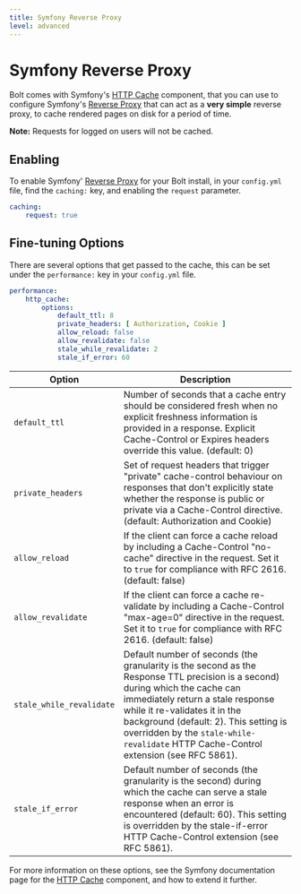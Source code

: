 ```yaml
---
title: Symfony Reverse Proxy
level: advanced
---
```

Symfony Reverse Proxy
=====================

Bolt comes with Symfony's [HTTP Cache][symfony-cache] component, that you can
use to configure Symfony's [Reverse Proxy][symfony-proxy] that can act as a
**very simple** reverse proxy, to cache rendered pages on disk for a period of
time.

<p class="note"><strong>Note:</strong> Requests for logged on users will not
be cached.
</p>


Enabling
--------

To enable Symfony' [Reverse Proxy][symfony-proxy] for your Bolt install, in
your `config.yml` file, find the `caching:` key, and enabling the `request`
parameter.


```yaml
caching:
    request: true
```


Fine-tuning Options
-------------------

There are several options that get passed to the cache, this can be set under
the `performance:` key in your `config.yml` file.

```yaml
performance:
    http_cache:
        options:
            default_ttl: 8
            private_headers: [ Authorization, Cookie ]
            allow_reload: false
            allow_revalidate: false
            stale_while_revalidate: 2
            stale_if_error: 60
```


| Option                   | Description  |
| ------------------------ | ------------ |
| `default_ttl`            | Number of seconds that a cache entry should be considered fresh when no explicit freshness information is provided in a response. Explicit Cache-Control or Expires headers override this value. (default: 0)
| `private_headers`        | Set of request headers that trigger "private" cache-control behaviour on responses that don't explicitly state whether the response is public or private via a Cache-Control directive. (default: Authorization and Cookie)
| `allow_reload`           | If the client can force a cache reload by including a Cache-Control "no-cache" directive in the request. Set it to `true` for compliance with RFC 2616. (default: false)
| `allow_revalidate`       | If the client can force a cache re-validate by including a Cache-Control "max-age=0" directive in the request. Set it to `true` for compliance with RFC 2616. (default: false)
| `stale_while_revalidate` | Default number of seconds (the granularity is the second as the Response TTL precision is a second) during which the cache can immediately return a stale response while it re-validates it in the background (default: 2). This setting is overridden by the `stale-while-revalidate` HTTP Cache-Control extension (see RFC 5861).
| `stale_if_error`         | Default number of seconds (the granularity is the second) during which the cache can serve a stale response when an error is encountered (default: 60). This setting is overridden by the stale-if-error HTTP Cache-Control extension (see RFC 5861).


For more information on these options, see the Symfony documentation page for
the [HTTP Cache][symfony-cache] component, and how to extend it further.


[symfony-cache]: http://symfony.com/doc/2.8/http_cache.html
[symfony-proxy]: http://symfony.com/doc/2.8/http_cache.html#symfony-reverse-proxy
